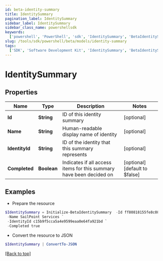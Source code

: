 ```yaml
---
id: beta-identity-summary
title: IdentitySummary
pagination_label: IdentitySummary
sidebar_label: IdentitySummary
sidebar_class_name: powershellsdk
keywords:
  ['powershell', 'PowerShell', 'sdk', 'IdentitySummary', 'BetaIdentitySummary']
slug: /tools/sdk/powershell/beta/models/identity-summary
tags:
  ['SDK', 'Software Development Kit', 'IdentitySummary', 'BetaIdentitySummary']
---
```


# IdentitySummary

## Properties

| Name | Type | Description | Notes |
| --- | --- | --- | --- |
| **Id** | **String** | ID of this identity summary | [optional] |
| **Name** | **String** | Human-readable display name of identity | [optional] |
| **IdentityId** | **String** | ID of the identity that this summary represents | [optional] |
| **Completed** | **Boolean** | Indicates if all access items for this summary have been decided on | [optional] [default to $false] |

## Examples

- Prepare the resource

```powershell
$IdentitySummary = Initialize-BetaIdentitySummary  -Id ff80818155fe8c080155fe8d925b0316 `
 -Name SailPoint Services `
 -IdentityId c15b9f5cca5a4e9599eaa0e64fa921bd `
 -Completed true
```

- Convert the resource to JSON

```powershell
$IdentitySummary | ConvertTo-JSON
```

[[Back to top]](#)
